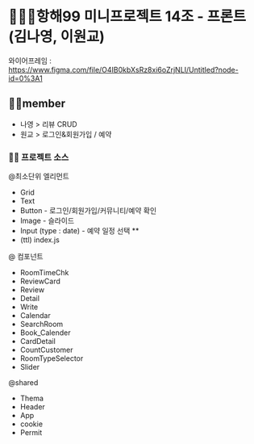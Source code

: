 # 🧚🏻‍♀️항해99 미니프로젝트 14조 - 프론트(김나영, 이원교)

와이어프레임 : https://www.figma.com/file/O4IB0kbXsRz8xi6oZrjNLI/Untitled?node-id=0%3A1

## 🙌🏻member
- 나영 > 리뷰 CRUD
- 원교 > 로그인&회원가입 / 예약

### ✍🏻 프로젝트 소스
@최소단위 엘리먼트
- Grid
- Text
- Button - 로그인/회원가입/커뮤니티/예약 확인
- Image - 슬라이드
- Input (type : date) - 예약 일정 선택 **
- (ttl) index.js

@ 컴포넌트
- RoomTimeChk
- ReviewCard
- Review
- Detail
- Write
- Calendar
- SearchRoom
- Book_Calender
- CardDetail
- CountCustomer
- RoomTypeSelector
- Slider

@shared
- Thema
- Header
- App
- cookie
- Permit

